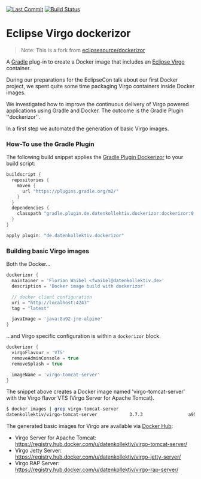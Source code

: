 [![Last Commit](https://img.shields.io/github/last-commit/datenkollektiv/dockerizor?style=flat)](https://github.com/datenkollektiv/dockerizor/commits/)
[![Build Status](https://circleci.com/gh/datenkollektiv/dockerizor.svg?style=shield)](https://circleci.com/gh/datenkollektiv/dockerizor)

# Eclipse Virgo dockerizor

> Note: This is a fork from [eclipsesource/dockerizor](https://github.com/eclipsesource/dockerizor)

A [Gradle][gradle] plug-in to create a Docker image that includes an [Eclipse Virgo][Virgo] container.

During our preparations for the EclipseCon talk about our first Docker project, we spent quite some time
packaging Virgo containers inside Docker images.

We investigated how to improve the continuous delivery of Virgo powered applications using Gradle and Docker. The outcome is the Gradle Plugin ''dockerizor''.

In a first step we automated the generation of basic Virgo images.

### How-To use the Gradle Plugin

The following build snippet applies the [Gradle Plugin Dockerizor][dockerizor] to your build script:

```groovy
buildscript {
  repositories {
    maven {
      url "https://plugins.gradle.org/m2/"
    }
  }
  dependencies {
    classpath "gradle.plugin.de.datenkollektiv.dockerizor:dockerizor:0.8.4"
  }
}

apply plugin: "de.datenkollektiv.dockerizor"
```

### Building basic Virgo images

Both the Docker...

```groovy
dockerizor {
  maintainer = 'Florian Waibel <fwaibel@datenkollektiv.de>'
  description = 'Docker image build with dockerizor'

  // docker client configuration
  uri = "http://localhost:4243"
  tag = "latest"

  javaImage = 'java:8u92-jre-alpine'
}
```

...and Virgo specific configuration is within a `dockerizor` block.

```groovy
dockerizor {
  virgoFlavour = 'VTS'
  removeAdminConsole = true
  removeSplash = true

  imageName = 'virgo-tomcat-server'
}
```

The snippet above creates a Docker image named 'virgo-tomcat-server' with the Virgo flavor VTS (Virgo Server for Apache Tomcat).

```bash
$ docker images | grep virgo-tomcat-server
datenkollektiv/virgo-tomcat-server            3.7.3                 a95cb6faa18f        2 minutes ago       175MB
```

The generated basic images for Virgo are available via [Docker Hub][dockerhub]:

 * Virgo Server for Apache Tomcat: https://registry.hub.docker.com/u/datenkollektiv/virgo-tomcat-server/
 * Virgo Jetty Server: https://registry.hub.docker.com/u/datenkollektiv/virgo-jetty-server/
 * Virgo RAP Server: https://registry.hub.docker.com/u/datenkollektiv/virgo-rap-server/

[Virgo]: http://www.eclipse.org/virgo/ "Virgo"
[dockerhub]: https://hub.docker.com/ "Docker Hub"
[gradle]: http://gradle.org/ "Gradle"
[dockerizor]: https://plugins.gradle.org/plugin/de.datenkollektiv.dockerizor "Gradle Plugin Dockerizor"
